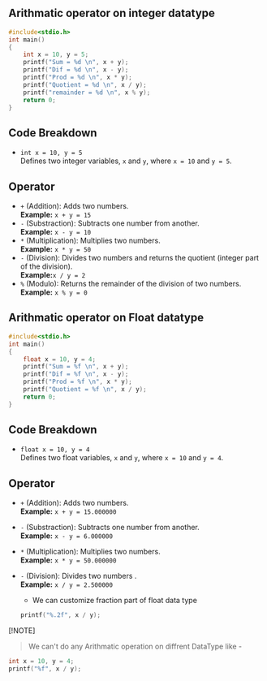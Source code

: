 ## Arithmatic operator on integer datatype

```c
#include<stdio.h>
int main()
{
    int x = 10, y = 5;
    printf("Sum = %d \n", x + y);
    printf("Dif = %d \n", x - y);
    printf("Prod = %d \n", x * y);
    printf("Quotient = %d \n", x / y);
    printf("remainder = %d \n", x % y);
    return 0;
}
```
## Code Breakdown

- `int x = 10, y = 5` <br>
Defines two integer variables, `x` and `y`, where `x = 10` and `y = 5`.

## Operator 
- `+` (Addition): Adds two numbers.<br> **Example:** `x + y = 15`
- `-` (Substraction): Subtracts one number from another.<br> **Example:** `x - y = 10`
- `*` (Multiplication): Multiplies two numbers.<br> **Example:** `x * y = 50`
- `-` (Division): Divides two numbers and returns the quotient (integer part of the division). <br> **Example:**`x / y = 2`
- `%` (Modulo): Returns the remainder of the division of two numbers.<br> **Example:** `x % y = 0`


## Arithmatic operator on Float datatype
```c
#include<stdio.h>
int main()
{
    float x = 10, y = 4;
    printf("Sum = %f \n", x + y);
    printf("Dif = %f \n", x - y);
    printf("Prod = %f \n", x * y);
    printf("Quotient = %f \n", x / y);
    return 0;
}
```
## Code Breakdown

- `float x = 10, y = 4` <br>
Defines two float variables, `x` and `y`, where `x = 10` and `y = 4`.


## Operator 
- `+` (Addition): Adds two numbers.<br> **Example:** `x + y = 15.000000`
- `-` (Substraction): Subtracts one number from another.<br> **Example:** `x - y = 6.000000`
- `*` (Multiplication): Multiplies two numbers.<br> **Example:** `x * y = 50.000000`
- `-` (Division): Divides two numbers . <br> **Example:** `x / y = 2.500000`
    
    - We can customize fraction part of float data type
    ```c
    printf("%.2f", x / y);
    ```

[!NOTE]
> We can't do any Arithmatic operation on diffrent DataType like - 
```c
int x = 10, y = 4;
printf("%f", x / y);
```